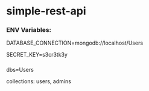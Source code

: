 # simple-rest-api


### ENV Variables: 
DATABASE_CONNECTION=mongodb://localhost/Users

SECRET_KEY=s3cr3tk3y

### 
dbs=Users

collections: users, admins
